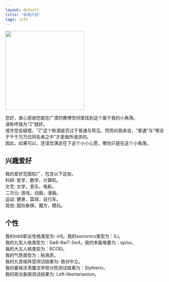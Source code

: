 ```yaml
---
layout: default
title: "自我介绍"
tags: info
---
```

<img src="https://i.pinimg.com/originals/bc/10/f9/bc10f964a195fdee76e749bf0f552c30.jpg" width="250" height="" alt=""/>
  
您好，衷心感谢您能在广漠的赛博空间里找到这个属于我的小角落。  
请称呼我为"Z"就好。  
或许您会疑惑，"Z"这个称谓是否过于普通与常见。然而对我来说，“普通”与“埋没于千千万万位同名者之中”才是我所渴求的。  
因此，如果可以，还请您满足在下这个小小心愿，哪怕只是在这个小角落。
  
## 兴趣爱好  
我的爱好范围较广，包含以下这些。  
  科研: 哲学，数学，计算机。  
  文艺: 文学，音乐，电影。  
  二次元: 游戏，动画，漫画。  
  运动: 健身，篮球，自行车。    
  其他: 国际象棋，魔方，模玩。  
  
## 个性
我的mbti职业性格类型为: infj。我的socionics类型为：ILI。  
我的九型人格类型为：5w6-8w7-3w4。我的本能堆叠为：sp/sx。  
我的大五人格类型为：RCOEI。  
我的气质类型为：粘液质。  
我的九宫格阵营测试结果为: 绝对中立。  
我的霍格沃茨魔法学校分院测试结果为：Slytherin。  
我的政治象限测试结果为: Left-libertarianism。  
      


